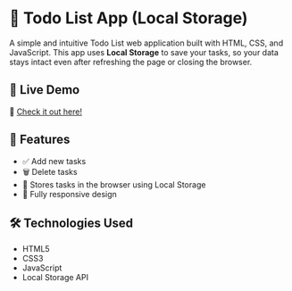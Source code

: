 # 📝 Todo List App (Local Storage)

A simple and intuitive Todo List web application built with HTML, CSS, and JavaScript. This app uses **Local Storage** to save your tasks, so your data stays intact even after refreshing the page or closing the browser.

## 🚀 Live Demo

🔗 [Check it out here!](https://todolistlocal-web.netlify.app)

## 📌 Features

- ✅ Add new tasks
- 🗑️ Delete tasks
- 💾 Stores tasks in the browser using Local Storage
- 📱 Fully responsive design

## 🛠️ Technologies Used

- HTML5
- CSS3
- JavaScript 
- Local Storage API


